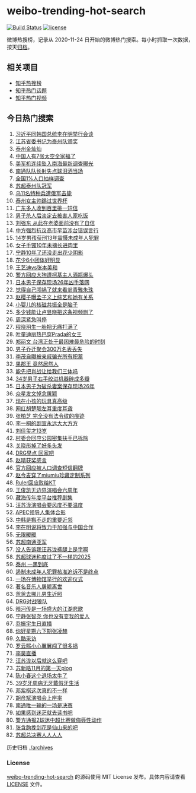 # weibo-trending-hot-search

[![Build Status](https://github.com/justjavac/weibo-trending-hot-search/workflows/ci/badge.svg?branch=master)](https://github.com/justjavac/weibo-trending-hot-search/actions)
[![license](https://img.shields.io/github/license/justjavac/weibo-trending-hot-search)](https://github.com/justjavac/weibo-trending-hot-search/blob/master/LICENSE)

微博热搜榜，记录从 2020-11-24 日开始的微博热门搜索。每小时抓取一次数据，按天[归档](./archives)。

## 相关项目

- [知乎热搜榜](https://github.com/justjavac/zhihu-trending-top-search)
- [知乎热门话题](https://github.com/justjavac/zhihu-trending-hot-questions)
- [知乎热门视频](https://github.com/justjavac/zhihu-trending-hot-video)

## 今日热门搜索

<!-- BEGIN -->
<!-- 最后更新时间 Sun Nov 02 2025 07:13:58 GMT+0800 (China Standard Time) -->

1. [习近平同韩国总统李在明举行会谈](https://s.weibo.com//weibo?q=%23%E4%B9%A0%E8%BF%91%E5%B9%B3%E5%90%8C%E9%9F%A9%E5%9B%BD%E6%80%BB%E7%BB%9F%E6%9D%8E%E5%9C%A8%E6%98%8E%E4%B8%BE%E8%A1%8C%E4%BC%9A%E8%B0%88%23&Refer=new_time)
1. [江苏省委书记为泰州队颁奖](https://s.weibo.com//weibo?q=%23%E6%B1%9F%E8%8B%8F%E7%9C%81%E5%A7%94%E4%B9%A6%E8%AE%B0%E4%B8%BA%E6%B3%B0%E5%B7%9E%E9%98%9F%E9%A2%81%E5%A5%96%23&t=31&band_rank=4&Refer=top)
1. [泰州金灿灿](https://s.weibo.com//weibo?q=%23%E6%B3%B0%E5%B7%9E%E9%87%91%E7%81%BF%E7%81%BF%23&t=31&band_rank=20&Refer=top)
1. [中国人有7张太空全家福了](https://s.weibo.com//weibo?q=%23%E4%B8%AD%E5%9B%BD%E4%BA%BA%E6%9C%897%E5%BC%A0%E5%A4%AA%E7%A9%BA%E5%85%A8%E5%AE%B6%E7%A6%8F%E4%BA%86%23&t=31&band_rank=3&Refer=top)
1. [美军机连续坠入南海最新调查曝光](https://s.weibo.com//weibo?q=%23%E7%BE%8E%E5%86%9B%E6%9C%BA%E8%BF%9E%E7%BB%AD%E5%9D%A0%E5%85%A5%E5%8D%97%E6%B5%B7%E6%9C%80%E6%96%B0%E8%B0%83%E6%9F%A5%E6%9B%9D%E5%85%89%23&t=31&band_rank=38&Refer=top)
1. [南通队队长射失点球泪洒当场](https://s.weibo.com//weibo?q=%23%E5%8D%97%E9%80%9A%E9%98%9F%E9%98%9F%E9%95%BF%E5%B0%84%E5%A4%B1%E7%82%B9%E7%90%83%E6%B3%AA%E6%B4%92%E5%BD%93%E5%9C%BA%23&t=31&band_rank=5&Refer=top)
1. [全国1%人口抽样调查](https://s.weibo.com//weibo?q=%E5%85%A8%E5%9B%BD1%25%E4%BA%BA%E5%8F%A3%E6%8A%BD%E6%A0%B7%E8%B0%83%E6%9F%A5&t=31&band_rank=7&Refer=top)
1. [苏超泰州队冠军](https://s.weibo.com//weibo?q=%23%E8%8B%8F%E8%B6%85%E6%B3%B0%E5%B7%9E%E9%98%9F%E5%86%A0%E5%86%9B%23&t=31&band_rank=1&Refer=top)
1. [乌11名特种兵遭俄军击毙](https://s.weibo.com//weibo?q=%23%E4%B9%8C11%E5%90%8D%E7%89%B9%E7%A7%8D%E5%85%B5%E9%81%AD%E4%BF%84%E5%86%9B%E5%87%BB%E6%AF%99%23&t=31&band_rank=8&Refer=top)
1. [泰州女主帅踢过世界杯](https://s.weibo.com//weibo?q=%23%E6%B3%B0%E5%B7%9E%E5%A5%B3%E4%B8%BB%E5%B8%85%E8%B8%A2%E8%BF%87%E4%B8%96%E7%95%8C%E6%9D%AF%23&t=31&band_rank=45&Refer=top)
1. [广东多人收到百里挑一短信](https://s.weibo.com//weibo?q=%23%E5%B9%BF%E4%B8%9C%E5%A4%9A%E4%BA%BA%E6%94%B6%E5%88%B0%E7%99%BE%E9%87%8C%E6%8C%91%E4%B8%80%E7%9F%AD%E4%BF%A1%23&t=31&band_rank=9&Refer=top)
1. [男子杀人后淡定去被害人家吃饭](https://s.weibo.com//weibo?q=%23%E7%94%B7%E5%AD%90%E6%9D%80%E4%BA%BA%E5%90%8E%E6%B7%A1%E5%AE%9A%E5%8E%BB%E8%A2%AB%E5%AE%B3%E4%BA%BA%E5%AE%B6%E5%90%83%E9%A5%AD%23&t=31&band_rank=28&Refer=top)
1. [刘强东 从此在老婆面前没有了自信](https://s.weibo.com//weibo?q=%E5%88%98%E5%BC%BA%E4%B8%9C%20%E4%BB%8E%E6%AD%A4%E5%9C%A8%E8%80%81%E5%A9%86%E9%9D%A2%E5%89%8D%E6%B2%A1%E6%9C%89%E4%BA%86%E8%87%AA%E4%BF%A1&t=31&band_rank=11&Refer=top)
1. [中方强烈抗议高市早苗涉台错误言行](https://s.weibo.com//weibo?q=%23%E4%B8%AD%E6%96%B9%E5%BC%BA%E7%83%88%E6%8A%97%E8%AE%AE%E9%AB%98%E5%B8%82%E6%97%A9%E8%8B%97%E6%B6%89%E5%8F%B0%E9%94%99%E8%AF%AF%E8%A8%80%E8%A1%8C%23&t=31&band_rank=14&Refer=top)
1. [14岁男孩获刑13年震慑未成年人犯罪](https://s.weibo.com//weibo?q=%2314%E5%B2%81%E7%94%B7%E5%AD%A9%E8%8E%B7%E5%88%9113%E5%B9%B4%E9%9C%87%E6%85%91%E6%9C%AA%E6%88%90%E5%B9%B4%E4%BA%BA%E7%8A%AF%E7%BD%AA%23&t=31&band_rank=18&Refer=top)
1. [女子手镯10年未摘长进肉里](https://s.weibo.com//weibo?q=%23%E5%A5%B3%E5%AD%90%E6%89%8B%E9%95%AF10%E5%B9%B4%E6%9C%AA%E6%91%98%E9%95%BF%E8%BF%9B%E8%82%89%E9%87%8C%23&t=31&band_rank=17&Refer=top)
1. [宁静10年了还没走出花少阴影](https://s.weibo.com//weibo?q=%E5%AE%81%E9%9D%9910%E5%B9%B4%E4%BA%86%E8%BF%98%E6%B2%A1%E8%B5%B0%E5%87%BA%E8%8A%B1%E5%B0%91%E9%98%B4%E5%BD%B1&t=31&band_rank=16&Refer=top)
1. [花少6小团体好明显](https://s.weibo.com//weibo?q=%23%E8%8A%B1%E5%B0%916%E5%B0%8F%E5%9B%A2%E4%BD%93%E5%A5%BD%E6%98%8E%E6%98%BE%23&t=31&band_rank=13&Refer=top)
1. [王艺迪vs张本美和](https://s.weibo.com//weibo?q=%E7%8E%8B%E8%89%BA%E8%BF%AAvs%E5%BC%A0%E6%9C%AC%E7%BE%8E%E5%92%8C&t=31&band_rank=18&Refer=top)
1. [警方回应大狗遭柯基主人酒瓶爆头](https://s.weibo.com//weibo?q=%23%E8%AD%A6%E6%96%B9%E5%9B%9E%E5%BA%94%E5%A4%A7%E7%8B%97%E9%81%AD%E6%9F%AF%E5%9F%BA%E4%B8%BB%E4%BA%BA%E9%85%92%E7%93%B6%E7%88%86%E5%A4%B4%23&t=31&band_rank=15&Refer=top)
1. [日本男子保存现场26年凶手落网](https://s.weibo.com//weibo?q=%23%E6%97%A5%E6%9C%AC%E7%94%B7%E5%AD%90%E4%BF%9D%E5%AD%98%E7%8E%B0%E5%9C%BA26%E5%B9%B4%E5%87%B6%E6%89%8B%E8%90%BD%E7%BD%91%23&t=31&band_rank=26&Refer=top)
1. [觉得自己闯祸了就来看翁青雅朱珠](https://s.weibo.com//weibo?q=%E8%A7%89%E5%BE%97%E8%87%AA%E5%B7%B1%E9%97%AF%E7%A5%B8%E4%BA%86%E5%B0%B1%E6%9D%A5%E7%9C%8B%E7%BF%81%E9%9D%92%E9%9B%85%E6%9C%B1%E7%8F%A0&t=31&band_rank=22&Refer=top)
1. [赵樱子曝孟子义上综艺和她有关系](https://s.weibo.com//weibo?q=%23%E8%B5%B5%E6%A8%B1%E5%AD%90%E6%9B%9D%E5%AD%9F%E5%AD%90%E4%B9%89%E4%B8%8A%E7%BB%BC%E8%89%BA%E5%92%8C%E5%A5%B9%E6%9C%89%E5%85%B3%E7%B3%BB%23&t=31&band_rank=22&Refer=top)
1. [小婴儿的核磁共振全是脑子](https://s.weibo.com//weibo?q=%E5%B0%8F%E5%A9%B4%E5%84%BF%E7%9A%84%E6%A0%B8%E7%A3%81%E5%85%B1%E6%8C%AF%E5%85%A8%E6%98%AF%E8%84%91%E5%AD%90&t=31&band_rank=24&Refer=top)
1. [多少钱能让卢昱晓把这条视频删了](https://s.weibo.com//weibo?q=%E5%A4%9A%E5%B0%91%E9%92%B1%E8%83%BD%E8%AE%A9%E5%8D%A2%E6%98%B1%E6%99%93%E6%8A%8A%E8%BF%99%E6%9D%A1%E8%A7%86%E9%A2%91%E5%88%A0%E4%BA%86&t=31&band_rank=21&Refer=top)
1. [周深紧急叫停](https://s.weibo.com//weibo?q=%E5%91%A8%E6%B7%B1%E7%B4%A7%E6%80%A5%E5%8F%AB%E5%81%9C&t=31&band_rank=12&Refer=top)
1. [程晓玥生一胎把无痛打满了](https://s.weibo.com//weibo?q=%23%E7%A8%8B%E6%99%93%E7%8E%A5%E7%94%9F%E4%B8%80%E8%83%8E%E6%8A%8A%E6%97%A0%E7%97%9B%E6%89%93%E6%BB%A1%E4%BA%86%23&t=31&band_rank=33&Refer=top)
1. [叶童迪丽热巴穿Prada的女王](https://s.weibo.com//weibo?q=%23%E5%8F%B6%E7%AB%A5%E8%BF%AA%E4%B8%BD%E7%83%AD%E5%B7%B4%E7%A9%BFPrada%E7%9A%84%E5%A5%B3%E7%8E%8B%23&t=31&band_rank=27&Refer=top)
1. [郑丽文 台湾正处于最困难最危险的时刻](https://s.weibo.com//weibo?q=%E9%83%91%E4%B8%BD%E6%96%87%20%E5%8F%B0%E6%B9%BE%E6%AD%A3%E5%A4%84%E4%BA%8E%E6%9C%80%E5%9B%B0%E9%9A%BE%E6%9C%80%E5%8D%B1%E9%99%A9%E7%9A%84%E6%97%B6%E5%88%BB&t=31&band_rank=45&Refer=top)
1. [男子乔迁聚会300万名表丢失](https://s.weibo.com//weibo?q=%23%E7%94%B7%E5%AD%90%E4%B9%94%E8%BF%81%E8%81%9A%E4%BC%9A300%E4%B8%87%E5%90%8D%E8%A1%A8%E4%B8%A2%E5%A4%B1%23&t=31&band_rank=29&Refer=top)
1. [李茂自曝被亲戚骗光所有积蓄](https://s.weibo.com//weibo?q=%E6%9D%8E%E8%8C%82%E8%87%AA%E6%9B%9D%E8%A2%AB%E4%BA%B2%E6%88%9A%E9%AA%97%E5%85%89%E6%89%80%E6%9C%89%E7%A7%AF%E8%93%84&t=31&band_rank=34&Refer=top)
1. [果郡王 竟然居然人](https://s.weibo.com//weibo?q=%E6%9E%9C%E9%83%A1%E7%8E%8B%20%E7%AB%9F%E7%84%B6%E5%B1%85%E7%84%B6%E4%BA%BA&t=31&band_rank=31&Refer=top)
1. [能先把肖战让给我们三体吗](https://s.weibo.com//weibo?q=%E8%83%BD%E5%85%88%E6%8A%8A%E8%82%96%E6%88%98%E8%AE%A9%E7%BB%99%E6%88%91%E4%BB%AC%E4%B8%89%E4%BD%93%E5%90%97&t=31&band_rank=27&Refer=top)
1. [34岁男子右手绞进机器碎成多瓣](https://s.weibo.com//weibo?q=%2334%E5%B2%81%E7%94%B7%E5%AD%90%E5%8F%B3%E6%89%8B%E7%BB%9E%E8%BF%9B%E6%9C%BA%E5%99%A8%E7%A2%8E%E6%88%90%E5%A4%9A%E7%93%A3%23&t=31&band_rank=24&Refer=top)
1. [日本男子为破杀妻案保存现场26年](https://s.weibo.com//weibo?q=%23%E6%97%A5%E6%9C%AC%E7%94%B7%E5%AD%90%E4%B8%BA%E7%A0%B4%E6%9D%80%E5%A6%BB%E6%A1%88%E4%BF%9D%E5%AD%98%E7%8E%B0%E5%9C%BA26%E5%B9%B4%23&t=31&band_rank=15&Refer=top)
1. [众星发文悼念屠颖](https://s.weibo.com//weibo?q=%23%E4%BC%97%E6%98%9F%E5%8F%91%E6%96%87%E6%82%BC%E5%BF%B5%E5%B1%A0%E9%A2%96%23&t=31&band_rank=39&Refer=top)
1. [现在小孩的玩具真高级](https://s.weibo.com//weibo?q=%E7%8E%B0%E5%9C%A8%E5%B0%8F%E5%AD%A9%E7%9A%84%E7%8E%A9%E5%85%B7%E7%9C%9F%E9%AB%98%E7%BA%A7&t=31&band_rank=36&Refer=top)
1. [网红胡楚靓左耳重度耳聋](https://s.weibo.com//weibo?q=%23%E7%BD%91%E7%BA%A2%E8%83%A1%E6%A5%9A%E9%9D%93%E5%B7%A6%E8%80%B3%E9%87%8D%E5%BA%A6%E8%80%B3%E8%81%8B%23&t=31&band_rank=42&Refer=top)
1. [张柏芝 完全没有法令纹的痕迹](https://s.weibo.com//weibo?q=%E5%BC%A0%E6%9F%8F%E8%8A%9D%20%E5%AE%8C%E5%85%A8%E6%B2%A1%E6%9C%89%E6%B3%95%E4%BB%A4%E7%BA%B9%E7%9A%84%E7%97%95%E8%BF%B9&t=31&band_rank=44&Refer=top)
1. [李一桐的剧宣永远大大方方](https://s.weibo.com//weibo?q=%E6%9D%8E%E4%B8%80%E6%A1%90%E7%9A%84%E5%89%A7%E5%AE%A3%E6%B0%B8%E8%BF%9C%E5%A4%A7%E5%A4%A7%E6%96%B9%E6%96%B9&t=31&band_rank=30&Refer=top)
1. [刘佳玺才13岁](https://s.weibo.com//weibo?q=%E5%88%98%E4%BD%B3%E7%8E%BA%E6%89%8D13%E5%B2%81&t=31&band_rank=32&Refer=top)
1. [村委会回应公园密集扶手已拆除](https://s.weibo.com//weibo?q=%23%E6%9D%91%E5%A7%94%E4%BC%9A%E5%9B%9E%E5%BA%94%E5%85%AC%E5%9B%AD%E5%AF%86%E9%9B%86%E6%89%B6%E6%89%8B%E5%B7%B2%E6%8B%86%E9%99%A4%23&t=31&band_rank=36&Refer=top)
1. [关晓彤掉了好多头发](https://s.weibo.com//weibo?q=%E5%85%B3%E6%99%93%E5%BD%A4%E6%8E%89%E4%BA%86%E5%A5%BD%E5%A4%9A%E5%A4%B4%E5%8F%91&t=31&band_rank=35&Refer=top)
1. [DRG早点 回家吧](https://s.weibo.com//weibo?q=DRG%E6%97%A9%E7%82%B9%20%E5%9B%9E%E5%AE%B6%E5%90%A7&t=31&band_rank=6&Refer=top)
1. [赵晴获奖感言](https://s.weibo.com//weibo?q=%E8%B5%B5%E6%99%B4%E8%8E%B7%E5%A5%96%E6%84%9F%E8%A8%80&t=31&band_rank=44&Refer=top)
1. [官方回应被人口调查短信翻牌](https://s.weibo.com//weibo?q=%23%E5%AE%98%E6%96%B9%E5%9B%9E%E5%BA%94%E8%A2%AB%E4%BA%BA%E5%8F%A3%E8%B0%83%E6%9F%A5%E7%9F%AD%E4%BF%A1%E7%BF%BB%E7%89%8C%23&t=31&band_rank=45&Refer=top)
1. [赵今麦穿了miumiu珍藏定制系列](https://s.weibo.com//weibo?q=%23%E8%B5%B5%E4%BB%8A%E9%BA%A6%E7%A9%BF%E4%BA%86miumiu%E7%8F%8D%E8%97%8F%E5%AE%9A%E5%88%B6%E7%B3%BB%E5%88%97%23&t=31&band_rank=23&Refer=top)
1. [Ruler回应败给KT](https://s.weibo.com//weibo?q=Ruler%E5%9B%9E%E5%BA%94%E8%B4%A5%E7%BB%99KT&t=31&band_rank=31&Refer=top)
1. [王俊凯无边界演唱会六周年](https://s.weibo.com//weibo?q=%23%E7%8E%8B%E4%BF%8A%E5%87%AF%E6%97%A0%E8%BE%B9%E7%95%8C%E6%BC%94%E5%94%B1%E4%BC%9A%E5%85%AD%E5%91%A8%E5%B9%B4%23&t=31&band_rank=8&Refer=top)
1. [藏海传年度平台推荐剧集](https://s.weibo.com//weibo?q=%23%E8%97%8F%E6%B5%B7%E4%BC%A0%E5%B9%B4%E5%BA%A6%E5%B9%B3%E5%8F%B0%E6%8E%A8%E8%8D%90%E5%89%A7%E9%9B%86%23&t=31&band_rank=20&Refer=top)
1. [汪苏泷演唱会要风度不要温度](https://s.weibo.com//weibo?q=%E6%B1%AA%E8%8B%8F%E6%B3%B7%E6%BC%94%E5%94%B1%E4%BC%9A%E8%A6%81%E9%A3%8E%E5%BA%A6%E4%B8%8D%E8%A6%81%E6%B8%A9%E5%BA%A6&t=31&band_rank=10&Refer=top)
1. [APEC领导人集体合影](https://s.weibo.com//weibo?q=%23APEC%E9%A2%86%E5%AF%BC%E4%BA%BA%E9%9B%86%E4%BD%93%E5%90%88%E5%BD%B1%23&Refer=new_time)
1. [中韩是搬不走的重要近邻](https://s.weibo.com//weibo?q=%23%E4%B8%AD%E9%9F%A9%E6%98%AF%E6%90%AC%E4%B8%8D%E8%B5%B0%E7%9A%84%E9%87%8D%E8%A6%81%E8%BF%91%E9%82%BB%23&t=31&band_rank=48&Refer=top)
1. [李在明说将致力于加强与中国合作](https://s.weibo.com//weibo?q=%23%E6%9D%8E%E5%9C%A8%E6%98%8E%E8%AF%B4%E5%B0%86%E8%87%B4%E5%8A%9B%E4%BA%8E%E5%8A%A0%E5%BC%BA%E4%B8%8E%E4%B8%AD%E5%9B%BD%E5%90%88%E4%BD%9C%23&t=31&band_rank=39&Refer=top)
1. [无限暖暖](https://s.weibo.com//weibo?q=%E6%97%A0%E9%99%90%E6%9A%96%E6%9A%96&t=31&band_rank=9&Refer=top)
1. [苏超南通亚军](https://s.weibo.com//weibo?q=%23%E8%8B%8F%E8%B6%85%E5%8D%97%E9%80%9A%E4%BA%9A%E5%86%9B%23&t=31&band_rank=40&Refer=top)
1. [没人告诉我汪苏泷裤腿上是字啊](https://s.weibo.com//weibo?q=%E6%B2%A1%E4%BA%BA%E5%91%8A%E8%AF%89%E6%88%91%E6%B1%AA%E8%8B%8F%E6%B3%B7%E8%A3%A4%E8%85%BF%E4%B8%8A%E6%98%AF%E5%AD%97%E5%95%8A&t=31&band_rank=25&Refer=top)
1. [苏超球迷称度过了不一样的2025](https://s.weibo.com//weibo?q=%23%E8%8B%8F%E8%B6%85%E7%90%83%E8%BF%B7%E7%A7%B0%E5%BA%A6%E8%BF%87%E4%BA%86%E4%B8%8D%E4%B8%80%E6%A0%B7%E7%9A%842025%23&t=31&band_rank=40&Refer=top)
1. [泰州 一黑到底](https://s.weibo.com//weibo?q=%E6%B3%B0%E5%B7%9E%20%E4%B8%80%E9%BB%91%E5%88%B0%E5%BA%95&t=31&band_rank=2&Refer=top)
1. [遏制未成年人犯罪核准追诉不是终点](https://s.weibo.com//weibo?q=%23%E9%81%8F%E5%88%B6%E6%9C%AA%E6%88%90%E5%B9%B4%E4%BA%BA%E7%8A%AF%E7%BD%AA%E6%A0%B8%E5%87%86%E8%BF%BD%E8%AF%89%E4%B8%8D%E6%98%AF%E7%BB%88%E7%82%B9%23&t=31&band_rank=47&Refer=top)
1. [一场在博物馆举行的欢迎仪式](https://s.weibo.com//weibo?q=%23%E4%B8%80%E5%9C%BA%E5%9C%A8%E5%8D%9A%E7%89%A9%E9%A6%86%E4%B8%BE%E8%A1%8C%E7%9A%84%E6%AC%A2%E8%BF%8E%E4%BB%AA%E5%BC%8F%23&t=31&band_rank=45&Refer=top)
1. [著名音乐人屠颖离世](https://s.weibo.com//weibo?q=%23%E8%91%97%E5%90%8D%E9%9F%B3%E4%B9%90%E4%BA%BA%E5%B1%A0%E9%A2%96%E7%A6%BB%E4%B8%96%23&t=31&band_rank=36&Refer=top)
1. [爸爸去哪儿男生近照](https://s.weibo.com//weibo?q=%E7%88%B8%E7%88%B8%E5%8E%BB%E5%93%AA%E5%84%BF%E7%94%B7%E7%94%9F%E8%BF%91%E7%85%A7&t=31&band_rank=36&Refer=top)
1. [DRG对战狼队](https://s.weibo.com//weibo?q=DRG%E5%AF%B9%E6%88%98%E7%8B%BC%E9%98%9F&t=31&band_rank=47&Refer=top)
1. [暗河传是一场盛大的江湖悲歌](https://s.weibo.com//weibo?q=%E6%9A%97%E6%B2%B3%E4%BC%A0%E6%98%AF%E4%B8%80%E5%9C%BA%E7%9B%9B%E5%A4%A7%E7%9A%84%E6%B1%9F%E6%B9%96%E6%82%B2%E6%AD%8C&t=31&band_rank=49&Refer=top)
1. [宁静张智尧 你也没有变我的爱人](https://s.weibo.com//weibo?q=%E5%AE%81%E9%9D%99%E5%BC%A0%E6%99%BA%E5%B0%A7%20%E4%BD%A0%E4%B9%9F%E6%B2%A1%E6%9C%89%E5%8F%98%E6%88%91%E7%9A%84%E7%88%B1%E4%BA%BA&t=31&band_rank=25&Refer=top)
1. [乔振宇生日直播](https://s.weibo.com//weibo?q=%E4%B9%94%E6%8C%AF%E5%AE%87%E7%94%9F%E6%97%A5%E7%9B%B4%E6%92%AD&t=31&band_rank=41&Refer=top)
1. [你好星期六下期张凌赫](https://s.weibo.com//weibo?q=%23%E4%BD%A0%E5%A5%BD%E6%98%9F%E6%9C%9F%E5%85%AD%E4%B8%8B%E6%9C%9F%E5%BC%A0%E5%87%8C%E8%B5%AB%23&t=31&band_rank=5&Refer=top)
1. [久酷采访](https://s.weibo.com//weibo?q=%E4%B9%85%E9%85%B7%E9%87%87%E8%AE%BF&t=31&band_rank=10&Refer=top)
1. [罗云熙小心翼翼闯了很多祸](https://s.weibo.com//weibo?q=%E7%BD%97%E4%BA%91%E7%86%99%E5%B0%8F%E5%BF%83%E7%BF%BC%E7%BF%BC%E9%97%AF%E4%BA%86%E5%BE%88%E5%A4%9A%E7%A5%B8&t=31&band_rank=38&Refer=top)
1. [李昊直播](https://s.weibo.com//weibo?q=%E6%9D%8E%E6%98%8A%E7%9B%B4%E6%92%AD&t=31&band_rank=48&Refer=top)
1. [汪苏泷以后就这么穿吧](https://s.weibo.com//weibo?q=%E6%B1%AA%E8%8B%8F%E6%B3%B7%E4%BB%A5%E5%90%8E%E5%B0%B1%E8%BF%99%E4%B9%88%E7%A9%BF%E5%90%A7&t=31&band_rank=49&Refer=top)
1. [苏新皓11月的第一天plog](https://s.weibo.com//weibo?q=%23%E8%8B%8F%E6%96%B0%E7%9A%9311%E6%9C%88%E7%9A%84%E7%AC%AC%E4%B8%80%E5%A4%A9plog%23&t=31&band_rank=37&Refer=top)
1. [陈小春这个退场太牛了](https://s.weibo.com//weibo?q=%E9%99%88%E5%B0%8F%E6%98%A5%E8%BF%99%E4%B8%AA%E9%80%80%E5%9C%BA%E5%A4%AA%E7%89%9B%E4%BA%86&t=31&band_rank=43&Refer=top)
1. [39岁牙周病无牙戴假牙生活](https://s.weibo.com//weibo?q=39%E5%B2%81%E7%89%99%E5%91%A8%E7%97%85%E6%97%A0%E7%89%99%E6%88%B4%E5%81%87%E7%89%99%E7%94%9F%E6%B4%BB&t=31&band_rank=29&Refer=top)
1. [邓紫棋这次真的不一样](https://s.weibo.com//weibo?q=%E9%82%93%E7%B4%AB%E6%A3%8B%E8%BF%99%E6%AC%A1%E7%9C%9F%E7%9A%84%E4%B8%8D%E4%B8%80%E6%A0%B7&t=31&band_rank=48&Refer=top)
1. [胡彦斌演唱会上座率](https://s.weibo.com//weibo?q=%E8%83%A1%E5%BD%A6%E6%96%8C%E6%BC%94%E5%94%B1%E4%BC%9A%E4%B8%8A%E5%BA%A7%E7%8E%87&t=31&band_rank=37&Refer=top)
1. [南通唯一输的一场是决赛](https://s.weibo.com//weibo?q=%23%E5%8D%97%E9%80%9A%E5%94%AF%E4%B8%80%E8%BE%93%E7%9A%84%E4%B8%80%E5%9C%BA%E6%98%AF%E5%86%B3%E8%B5%9B%23&t=31&band_rank=19&Refer=top)
1. [如果感到迷茫就去读书吧](https://s.weibo.com//weibo?q=%23%E5%A6%82%E6%9E%9C%E6%84%9F%E5%88%B0%E8%BF%B7%E8%8C%AB%E5%B0%B1%E5%8E%BB%E8%AF%BB%E4%B9%A6%E5%90%A7%23&t=31&band_rank=41&Refer=top)
1. [警方通报2球迷中超比赛做侮辱性动作](https://s.weibo.com//weibo?q=%23%E8%AD%A6%E6%96%B9%E9%80%9A%E6%8A%A52%E7%90%83%E8%BF%B7%E4%B8%AD%E8%B6%85%E6%AF%94%E8%B5%9B%E5%81%9A%E4%BE%AE%E8%BE%B1%E6%80%A7%E5%8A%A8%E4%BD%9C%23&t=31&band_rank=46&Refer=top)
1. [张含韵挽剑花是仙山来的吧](https://s.weibo.com//weibo?q=%E5%BC%A0%E5%90%AB%E9%9F%B5%E6%8C%BD%E5%89%91%E8%8A%B1%E6%98%AF%E4%BB%99%E5%B1%B1%E6%9D%A5%E7%9A%84%E5%90%A7&t=31&band_rank=49&Refer=top)
1. [苏超总决赛人人人人](https://s.weibo.com//weibo?q=%23%E8%8B%8F%E8%B6%85%E6%80%BB%E5%86%B3%E8%B5%9B%E4%BA%BA%E4%BA%BA%E4%BA%BA%E4%BA%BA%23&t=31&band_rank=50&Refer=top)

<!-- END -->

历史归档 [./archives](./archives)

### License

[weibo-trending-hot-search](https://github.com/justjavac/weibo-trending-hot-search) 的源码使用 MIT License
发布。具体内容请查看 [LICENSE](./LICENSE) 文件。
